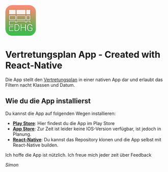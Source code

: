 
![Logo](img/icon.png)
# Vertretungsplan App - Created with React-Native


Die App stellt den  [Vertretungsplan](https://dhg.ssl-secured-server.de/DHG/vplan/vplan.php) in einer nativen App dar und erlaubt das Filtern nacht Klassen und Datum.

## Wie du die App installierst
Du kannst die App auf folgenden Wegen installieren:
- **[Play Store](https://play.google.com/store/apps/details?id=com.dotcookie.vertretungsplan)**: Hier findest du die App im Play Store
- **[App Store]()**: Zur Zeit ist leider keine IOS-Version verfügbar, ist jedoch in Planung.
- **[React-Native](https://facebook.github.io/react-native/)**: Du kannst das Repository klonen und die App selbst mit React-Native builden.

Ich hoffe die App ist nützlich.
Ich freue mich jeder zeit über Feedback

*Simon*
